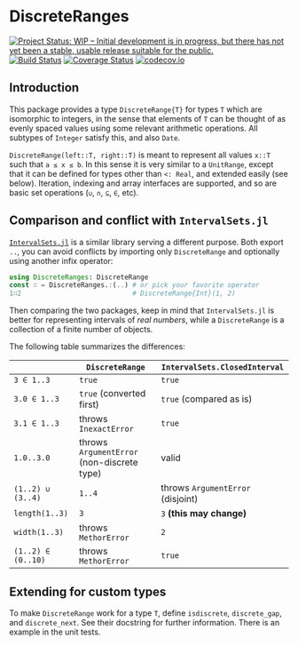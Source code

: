 # DiscreteRanges

[![Project Status: WIP – Initial development is in progress, but there has not yet been a stable, usable release suitable for the public.](http://www.repostatus.org/badges/latest/wip.svg)](http://www.repostatus.org/#wip)
[![Build Status](https://travis-ci.org/tpapp/DiscreteRanges.jl.svg?branch=master)](https://travis-ci.org/tpapp/DiscreteRanges.jl)
[![Coverage Status](https://coveralls.io/repos/github/tpapp/DiscreteRanges.jl/badge.svg?branch=master)](https://coveralls.io/github/tpapp/DiscreteRanges.jl?branch=master)
[![codecov.io](http://codecov.io/github/tpapp/DiscreteRanges.jl/coverage.svg?branch=master)](http://codecov.io/github/tpapp/DiscreteRanges.jl?branch=master)

## Introduction

This package provides a type `DiscreteRange{T}` for types `T` which
are isomorphic to integers, in the sense that elements of `T` can be
thought of as evenly spaced values using some relevant arithmetic
operations. All subtypes of `Integer` satisfy this, and also `Date`.

`DiscreteRange(left::T, right::T)` is meant to represent all values
`x::T` such that `a ≤ x ≤ b`. In this sense it is very similar to a
`UnitRange`, except that it can be defined for types other than `<:
Real`, and extended easily (see below). Iteration, indexing and array
interfaces are supported, and so are basic set operations (`∪`, `∩`,
`⊆`, `∈`, etc).

## Comparison and conflict with `IntervalSets.jl`

[`IntervalSets.jl`](https://github.com/JuliaMath/IntervalSets.jl) is a similar library serving a different purpose. Both export `..`, you can avoid conflicts by importing only `DiscreteRange` and optionally using another infix operator:

```julia
using DiscreteRanges: DiscreteRange
const ∷ = DiscreteRanges.:(..) # or pick your favorite operator
1∷2                            # DiscreteRange{Int}(1, 2)
```

Then comparing the two packages, keep in mind that `IntervalSets.jl`
is better for representing intervals of *real numbers*, while a
`DiscreteRange` is a collection of a finite number of objects.

The following table summarizes the differences:

|   | `DiscreteRange` | `IntervalSets.ClosedInterval` |
|---|---|---|
| `3 ∈ 1..3` | `true` | `true` |
| `3.0 ∈ 1..3` | `true` (converted first) | `true` (compared as is) |
| `3.1 ∈ 1..3` | throws `InexactError` | `true` |
| `1.0..3.0` | throws `ArgumentError` (non-discrete type) | valid |
| `(1..2) ∪ (3..4)` | `1..4` | throws `ArgumentError` (disjoint) |
| `length(1..3)` | `3` | `3` **(this may change)** |
| `width(1..3)` | throws `MethorError` | `2` |
| `(1..2) ∈ (0..10)` | throws `MethorError` | `true` |

## Extending for custom types

To make `DiscreteRange` work for a type `T`, define `isdiscrete`,
`discrete_gap`, and `discrete_next`. See their docstring for further
information. There is an example in the unit tests.
